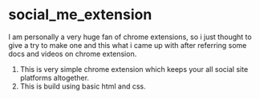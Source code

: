 # social_me_extension
I am personally a very huge fan of chrome extensions, so i just thought to give a try to make one and this what i came up with after referring some docs and videos on chrome extension.   
1. This is very simple chrome extension which keeps your all social site platforms altogether.  
2. This is build using basic html and css.  

